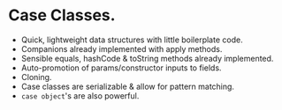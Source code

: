 # Case Classes.

* Quick, lightweight data structures with little boilerplate code.
* Companions already implemented with apply methods.
* Sensible equals, hashCode & toString methods already implemented.
* Auto-promotion of params/constructor inputs to fields.
* Cloning.
* Case classes are serializable & allow for pattern matching.
* ```case object```'s are also powerful.
